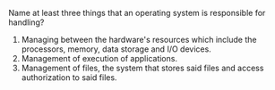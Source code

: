 Name at least three things that an operating system is responsible for handling?

1. Managing between the hardware's resources which include the processors, memory, data storage and I/O devices.  
2. Management of execution of applications.  
3. Management of files, the system that stores said files and access authorization to said files.